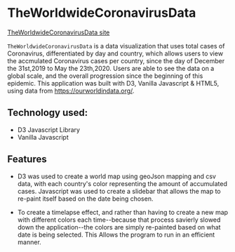 # TheWorldwideCoronavirusData

[TheWorldwideCoronavirusData site](https://NatalieCC.github.io/WorldwideCovid19DataVisualization/)

`TheWorldwideCoronavirusData` is a data visualization that uses total cases of Coronavirus, differentiated by day and country, which allows users to view the accmulated Coronavirus cases per country, since the day of December the 31st,2019 to May the 23th,2020. Users are able to see the data on a global scale, and the overall progression since the beginning of this epidemic.
This application was built with D3, Vanilla Javascript & HTML5, using data from https://ourworldindata.org/.

## Technology used:
* D3 Javascript Library
* Vanilla Javascript

## Features
* D3 was used to create a world map using geoJson mapping and csv data, with each country's color representing the amount of accumulated cases. Javascript was used to create a slidebar that allows the map to re-paint itself based on the date being chosen.

* To create a timelapse effect, and rather than having to create a new map with different colors each time--because that process savierly slowed down the application--the colors are simply re-painted based on what date is being selected. This Allows the program to run in an efficient manner.  


